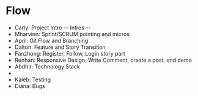 # Flow
 - Carly: Project Intro
 -- Intros --
 - Mharvinn: Sprint/SCRUM pointing and micros
 - April: Git Flow and Branching
 - Dalton: Feature and Story Transition
 - Fanzhong: Register, Follow, Login story part
 - Renhan: Responsive Design, Write Comment, create a post, end demo
 - Abdhir: Technology Stack
 - 
 - Kaleb: Testing
 - Diana: Bugs